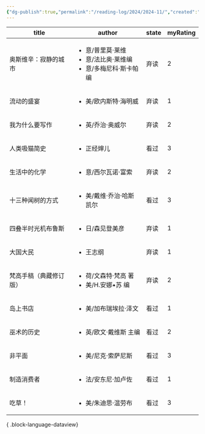 ```yaml
---
{"dg-publish":true,"permalink":"/reading-log/2024/2024-11/","created":"2025-06-07T15:51:52.216+08:00"}
---
```


| title       | author                                                           | state | myRating |
| ----------- | ---------------------------------------------------------------- | ----- | -------- |
| 奥斯维辛：寂静的城市  | <ul><li>意/普里莫·莱维</li><li>意/法比奥·莱维编</li><li>意/多梅尼科·斯卡帕编</li></ul> | 弃读    | 2        |
| 流动的盛宴       | <ul><li>美/欧内斯特·海明威</li></ul>                                     | 弃读    | 1        |
| 我为什么要写作     | <ul><li>英/乔治·奥威尔</li></ul>                                       | 弃读    | 2        |
| 人类吸猫简史      | <ul><li>正经婶儿</li></ul>                                           | 看过    | 3        |
| 生活中的化学      | <ul><li>意/西尔瓦诺·富索</li></ul>                                      | 弃读    | 2        |
| 十三种闻树的方式    | <ul><li>美/戴维·乔治·哈斯凯尔</li></ul>                                   | 看过    | 3        |
| 四叠半时光机布鲁斯   | <ul><li>日/森见登美彦</li></ul>                                        | 弃读    | 1        |
| 大国大民        | <ul><li>王志纲</li></ul>                                            | 弃读    | 1        |
| 梵高手稿（典藏修订版） | <ul><li>荷/文森特·梵高 著</li><li>美/H.安娜•苏 编</li></ul>                  | 弃读    | 2        |
| 岛上书店        | <ul><li>美/加布瑞埃拉·泽文</li></ul>                                     | 看过    | 1        |
| 巫术的历史       | <ul><li>英/欧文·戴维斯 主编</li></ul>                                    | 看过    | 2        |
| 非平面         | <ul><li>美/尼克·索萨尼斯</li></ul>                                      | 看过    | 3        |
| 制造消费者       | <ul><li>法/安东尼·加卢佐</li></ul>                                      | 看过    | 1        |
| 吃草！         | <ul><li>美/朱迪思·温劳布</li></ul>                                      | 看过    | 3        |

{ .block-language-dataview}